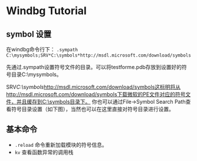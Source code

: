 # Windbg  Tutorial

## symbol 设置

在windbg命令行下：
`.sympath C:\mysymbols;SRV*C:\symbols*http://msdl.microsoft.com/download/symbols`

先通过.sympath设置符号文件的目录。可以将testforme.pdb存放到设置好的符号目录C:\mysymbols。

SRV*C:\symbols*http://msdl.microsoft.com/download/symbols这标明将从http://msdl.microsoft.com/download/symbols下载微软的PE文件对应的符号文件，并且缓存到C:\symbols目录下。 你也可以通过File->Symbol Search Path查看符号目录设置（如下图），当然也可以在这里直接对符号目录进行设置。

## 基本命令

- `.reload` 命令重新加载模块的符号信息。
- `kv` 查看函数异常的调用栈